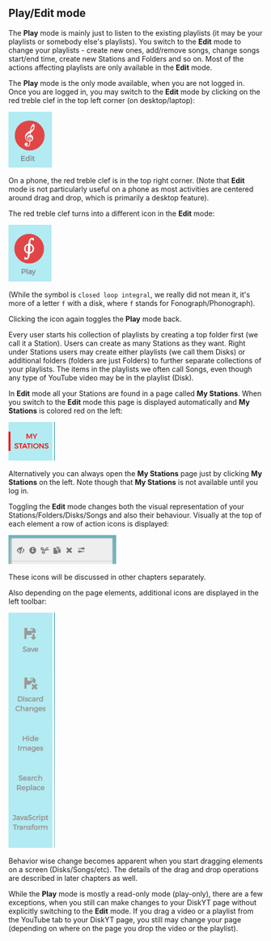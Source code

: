 ## Play/Edit mode

The **Play** mode is mainly just to listen to the existing playlists 
(it may be your playlists or somebody else's playlists).
You switch to the **Edit** mode to change your playlists - create new ones, add/remove songs, 
change songs start/end time, create new Stations and Folders and so on.
Most of the actions affecting playlists are only available in the **Edit** mode. 

The **Play** mode is the only mode available, when you are not logged in. 
Once you are logged in, you may switch to the **Edit** mode by clicking on the red treble clef
in the top left corner (on desktop/laptop): 

<img src="img/clef.png">

On a phone, the red treble clef is in the top right corner. 
(Note that **Edit** mode is not particularly useful on a phone
as most activities are centered around drag and drop, which is primarily a desktop feature).

The red treble clef turns into a different icon in the **Edit** mode:

<img src="img/integral.png">

(While the symbol is `closed loop integral`, we really did not mean it, 
it's more of a letter `f` with
a disk, where `f` stands for Fonograph/Phonograph).

Clicking the icon again toggles the **Play** mode back.

Every user starts his collection of playlists by creating a top folder first (we call it a Station). 
Users can create as many Stations as they want.
Right under Stations users may create either playlists (we call them Disks) or additional folders 
(folders are just Folders) to further separate collections of your playlists. 
The items in the playlists we often call Songs, 
even though any type of YouTube video may be in the playlist (Disk).

In **Edit** mode all your Stations are found in a page called **My Stations**. 
When you switch to the **Edit** mode this page is displayed automatically 
and **My Stations** is colored red on the left: 

<img src="img/mystations.png">

Alternatively you can always open the **My Stations** page just by clicking **My Stations** on the left.
Note though that **My Stations** is not available until you log in.

Toggling the **Edit** mode changes both the visual representation of your Stations/Folders/Disks/Songs 
and also their behaviour. Visually at the top of each element
a row of action icons is displayed:  

<img src="img/top-icons.png">

These icons will be discussed in other chapters separately. 

Also depending on the page elements, additional icons
are displayed in the left toolbar: 

<img src="img/edit-toolbar-extra.png">

Behavior wise change becomes apparent when you start dragging 
elements on a screen (Disks/Songs/etc). 
The details of the drag and drop operations are described in later chapters as well.

While the **Play** mode is mostly a read-only mode (play-only), there are a few exceptions, 
when you still can make changes to your DiskYT page 
without explicitly switching to the **Edit** mode. 
If you drag a video or a playlist from the YouTube tab to your DiskYT page, you still may change
your page (depending on where on the page you drop the video or the playlist).
